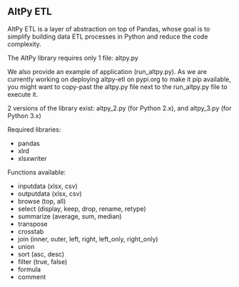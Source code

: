 ## AltPy ETL

AltPy ETL is a layer of abstraction on top of Pandas, whose goal is to simplify building data ETL processes in Python and reduce the code complexity.

The AltPy library requires only 1 file: altpy.py

We also provide an example of application (run_altpy.py). As we are currently working on deploying altpy-etl on pypi.org to make it pip available, you might want to copy-past the altpy.py file next to the run_altpy.py file to execute it.

2 versions of the library exist: altpy_2.py (for Python 2.x), and altpy_3.py (for Python 3.x)

Required libraries:
- pandas
- xlrd
- xlsxwriter

Functions available:

- inputdata (xlsx, csv)
- outputdata (xlsx, csv)
- browse (top, all)
- select (display, keep, drop, rename, retype)
- summarize (average, sum, median)
- transpose
- crosstab
- join (inner, outer, left, right, left_only, right_only)
- union
- sort (asc, desc)
- filter (true, false)
- formula
- comment
